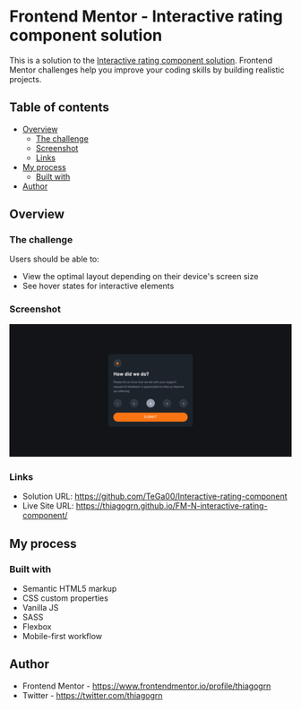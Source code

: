 # Frontend Mentor - Interactive rating component solution

This is a solution to the [Interactive rating component solution](https://www.frontendmentor.io/challenges/interactive-rating-component-koxpeBUmI). Frontend Mentor challenges help you improve your coding skills by building realistic projects. 

## Table of contents

- [Overview](#overview)
  - [The challenge](#the-challenge)
  - [Screenshot](#screenshot)
  - [Links](#links)
- [My process](#my-process)
  - [Built with](#built-with)
- [Author](#author)

## Overview

### The challenge

Users should be able to:

- View the optimal layout depending on their device's screen size
- See hover states for interactive elements

### Screenshot

![](./download/design/screenshot.jpg)

### Links

- Solution URL: https://github.com/TeGa00/Interactive-rating-component
- Live Site URL: https://thiagogrn.github.io/FM-N-interactive-rating-component/

## My process

### Built with

- Semantic HTML5 markup
- CSS custom properties
- Vanilla JS
- SASS
- Flexbox
- Mobile-first workflow

## Author

- Frontend Mentor - https://www.frontendmentor.io/profile/thiagogrn
- Twitter - https://twitter.com/thiagogrn

